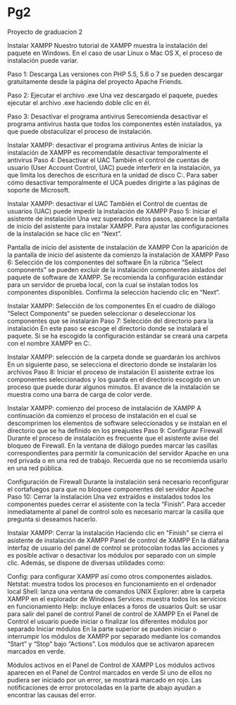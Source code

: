 # Pg2
Proyecto de graduacion 2


Instalar XAMPP
Nuestro tutorial de XAMPP muestra la instalación del paquete en Windows. En el caso de usar Linux o Mac OS X, el proceso de instalación puede variar.

Paso 1: Descarga
Las versiones con PHP 5.5, 5.6 o 7 se pueden descargar gratuitamente desde la página del proyecto Apache Friends.

Paso 2: Ejecutar el archivo .exe
Una vez descargado el paquete, puedes ejecutar el archivo .exe haciendo doble clic en él.

Paso 3: Desactivar el programa antivirus
Serecomienda desactivar el programa antivirus hasta que todos los componentes estén instalados, ya que puede obstaculizar el proceso de instalación.

Instalar XAMPP: desactivar el programa antivirus 
Antes de iniciar la instalación de XAMPP es recomendable desactivar temporalmente el antivirus
Paso 4: Desactivar el UAC
También el control de cuentas de usuario (User Account Control, UAC) puede interferir en la instalación, ya que limita los derechos de escritura en la unidad de disco C:\. Para saber cómo desactivar temporalmente el UCA puedes dirigirte a las páginas de soporte de Microsoft.

Instalar XAMPP: desactivar el UAC
También el Control de cuentas de usuarios (UAC) puede impedir la instalación de XAMPP
Paso 5: Iniciar el asistente de instalación
Una vez superados estos pasos, aparece la pantalla de inicio del asistente para instalar XAMPP. Para ajustar las configuraciones de la instalación se hace clic en “Next”.

Pantalla de inicio del asistente de instalación de XAMPP
Con la aparición de la pantalla de inicio del asistente da comienzo la instalación de XAMPP
Paso 6: Selección de los componentes del software
En la rúbrica “Select components” se pueden excluir de la instalación componentes aislados del paquete de software de XAMPP. Se recomienda la configuración estándar para un servidor de prueba local, con la cual se instalan todos los componentes disponibles. Confirma la selección haciendo clic en “Next”.

Instalar XAMPP: Selección de los componentes 
En el cuadro de diálogo “Select Components“ se pueden seleccionar o deseleccionar los componentes que se instalarán
Paso 7: Selección del directorio para la instalación
En este paso se escoge el directorio donde se instalará el paquete. Si se ha escogido la configuración estándar se creará una carpeta con el nombre XAMPP en C:\.

Instalar XAMPP: selección de la carpeta donde se guardarán los archivos
En un siguiente paso, se selecciona el directorio donde se instalarán los archivos
Paso 8: Iniciar el proceso de instalación
El asistente extrae los componentes seleccionados y los guarda en el directorio escogido en un proceso que puede durar algunos minutos. El avance de la instalación se muestra como una barra de carga de color verde.

Instalar XAMPP: comienzo del proceso de instalación de XAMPP
A continuación da comienzo el proceso de instalación en el cual se descomprimen los elementos de software seleccionados y se instalan en el directorio que se ha definido en los preajustes
Paso 9: Configurar Firewall
Durante el proceso de instalación es frecuente que el asistente avise del bloqueo de Firewall. En la ventana de diálogo puedes marcar las casillas correspondientes para permitir la comunicación del servidor Apache en una red privada o en una red de trabajo. Recuerda que no se recomienda usarlo en una red pública.

Configuración de Firewall
Durante la instalación será necesario reconfigurar el cortafuegos para que no bloquee componentes del servidor Apache
Paso 10: Cerrar la instalación
Una vez extraídos e instalados todos los componentes puedes cerrar el asistente con la tecla “Finish”. Para acceder inmediatamente al panel de control solo es necesario marcar la casilla que pregunta si deseamos hacerlo.

Instalar XAMPP: Cerrar la instalación
Haciendo clic en "Finish" se cierra el asistente de instalación de XAMPP
Panel de control de XAMPP
En la diáfana interfaz de usuario del panel de control se protocolan todas las acciones y es posible activar o desactivar los módulos por separado con un simple clic. Además, se dispone de diversas utilidades como:

Config: para configurar XAMPP así como otros componentes aislados.
Netstat: muestra todos los procesos en funcionamiento en el ordenador local
Shell: lanza una ventana de comandos UNIX
Explorer: abre la carpeta XAMPP en el explorador de Windows
Services: muestra todos los servicios en funcionamiento
Help: incluye enlaces a foros de usuarios
Quit: se usar para salir del panel de control
Panel de control de XAMPP
En el Panel de Control el usuario puede iniciar o finalizar los diferentes módulos por separado
Iniciar módulos
En la parte superior se pueden iniciar o interrumpir los módulos de XAMPP por separado mediante los comandos “Start” y “Stop” bajo “Actions”. Los módulos que se activaron aparecen marcados en verde. 

Módulos activos en el Panel de Control de XAMPP
Los módulos activos aparecen en el Panel de Control marcados en verde
Si uno de ellos no pudiera ser iniciado por un error, se mostrará marcado en rojo. Las notificaciones de error protocoladas en la parte de abajo ayudan a encontrar las causas del error.
